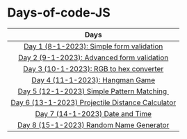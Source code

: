 # Days-of-code-JS

| Days                                                                                                                                     |
|:----------------------------------------------------------------------------------------------------------------------------------------:|
| <a href="https://github.com/sohrabhamza/Days-of-code-JS/blob/main/Day%201/info.md"> Day 1 (8-1-2023): Simple form validation </a>        |
| <a href="https://github.com/sohrabhamza/Days-of-code-JS/blob/main/Day%202/info.md"> Day 2 (9-1-2023): Advanced form validation </a>      |
| <a href="https://github.com/sohrabhamza/Days-of-code-JS/blob/main/Day%203/info.md"> Day 3 (10-1-2023): RGB to hex converter </a>         |
| <a href="https://github.com/sohrabhamza/Days-of-code-JS/blob/main/Day%204/info.md"> Day 4 (11-1-2023): Hangman Game </a>                 |
| <a href="https://github.com/sohrabhamza/Days-of-code-JS/blob/main/Day%205/info.md"> Day 5 (12-1-2023) Simple Pattern Matching </a>       |
| <a href="https://github.com/sohrabhamza/Days-of-code-JS/blob/main/Day%206/info.md"> Day 6 (13-1-2023) Projectile Distance Calculator</a> |
| <a href="https://github.com/sohrabhamza/Days-of-code-JS/blob/main/Day%207/info.md"> Day 7 (14-1-2023) Date and Time</a>                  |
| <a href="https://github.com/sohrabhamza/Days-of-code-JS/blob/main/Day%208/info.md"> Day 8 (15-1-2023) Random Name Generator</a>          |
